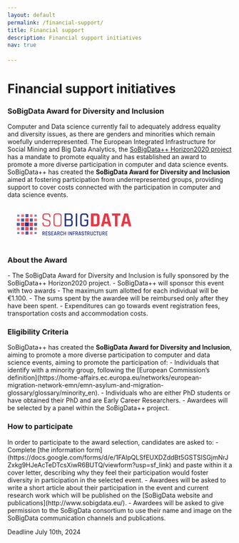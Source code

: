 ```yaml
---
layout: default
permalink: /financial-support/
title: Financial support
description: Financial support initiatives
nav: true

---
```


<h1><b>Financial support initiatives</b></h1>

<h3>SoBigData Award for Diversity and Inclusion</h3>

Computer and Data science currently fail to adequately address equality and diversity issues, as there are genders and minorities which remain woefully underrepresented. The European Integrated Infrastructure for Social Mining and Big Data Analytics, the [SoBigData++ Horizon2020 project](https://cordis.europa.eu/project/id/871042) has a mandate to promote equality and has established an award to promote a more diverse participation in computer and data science events. SoBigData++ has created the <b>SoBigData Award for Diversity and Inclusion</b> aimed at fostering participation from underrepresented groups, providing support to cover costs connected with the participation in computer and data science events. 

<img src="/assets/img/Logo_SoBigData.png" alt="Logo SoBigData" width="300" >

<h3>About the Award</h3>
- The SoBigData Award for Diversity and Inclusion is fully sponsored by the SoBigData++ Horizon2020 project.
- SoBigData++ will sponsor this event with two awards
- The maximum sum allotted for each individual will be €1.100.
- The sums spent by the awardee will be reimbursed only after they have been spent.
- Expenditures can go towards event registration fees, transportation costs and accommodation costs. 

<h3>Eligibility Criteria</h3>
SoBigData++ has created the <b>SoBigData Award for Diversity and Inclusion</b>, aiming to promote a more diverse participation to computer and data science events, aiming to promote the participation of:
- Individuals that identify with a minority group, following the [European Commission’s definition](https://home-affairs.ec.europa.eu/networks/european-migration-network-emn/emn-asylum-and-migration-glossary/glossary/minority_en).
- Individuals who are either PhD students or have obtained their PhD and are Early Career Researchers.
- Awardees will be selected by a panel within the SoBigData++ project.


<h3>How to participate</h3>
In order to participate to the award selection, candidates are asked to:
- Complete [the information form](https://docs.google.com/forms/d/e/1FAIpQLSfEUXDZddBt5GSTSlSGjmNrJZxkg9HJeAcTeDTcsXiwR6BUTQ/viewform?usp=sf_link) and paste within it a cover letter, describing why they feel their participation would foster diversity in participation in the selected event.
- Awardees will be asked to write a short article about their participation in the event and current research work which will be published on the [SoBigData website and publications](http://www.sobigdata.eu/).
- Awardees will be asked to give permission to the SoBigData consortium to use their name and image on the SoBigData communication channels and publications.

Deadline July 10th, 2024